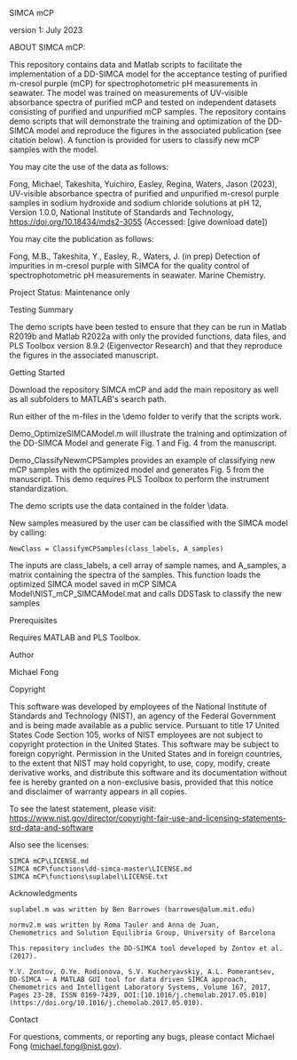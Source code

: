 SIMCA mCP

version 1: July 2023

ABOUT SIMCA mCP:

This repository contains data and Matlab scripts to facilitate the implementation of 
a DD-SIMCA model for the acceptance testing of purified m-cresol purple (mCP) for spectrophotometric pH measurements
in seawater. The model was trained on measurements of UV-visible absorbance spectra of purified mCP and tested on
independent datasets consisting of purified and unpurified mCP samples. The repository contains demo scripts that will demonstrate
the training and optimization of the DD-SIMCA model and reproduce the figures in the associated publication (see citation below). 
A function is provided for users to classify new mCP samples with the model. 

You may cite the use of the data as follows:

Fong, Michael, Takeshita, Yuichiro, Easley, Regina, Waters, Jason  (2023), UV-visible absorbance
spectra of purified and unpurified m-cresol purple samples in sodium hydroxide
and sodium chloride solutions at pH 12, Version 1.0.0, National Institute of
Standards and Technology, https://doi.org/10.18434/mds2-3055 (Accessed: [give
download date])

You may cite the publication as follows:

Fong, M.B., Takeshita, Y., Easley, R., Waters, J. (in prep) Detection of impurities in m-cresol purple with SIMCA 
for the quality control of spectrophotometric pH measurements in seawater. Marine Chemistry.


Project Status: Maintenance only 

Testing Summary

The demo scripts have been tested to ensure that they can be run in Matlab R2019b and Matlab R2022a with only 
the provided functions, data files, and PLS Toolbox version 8.9.2 (Eigenvector Research) and that they reproduce
the figures in the associated manuscript.

Getting Started

Download the repository SIMCA mCP and add the main repository as well as all subfolders 
to MATLAB's search path. 

Run either of the m-files in the \demo folder to verify that the scripts work. 

Demo_OptimizeSIMCAModel.m will illustrate the training and optimization of the DD-SIMCA Model
and generate Fig. 1 and Fig. 4 from the manuscript.

Demo_ClassifyNewmCPSamples provides an example of classifying new mCP samples with the optimized model and generates Fig. 5
from the manuscript. This demo requires PLS Toolbox to perform the instrument standardization.

The demo scripts use the data contained in the folder \data.

New samples measured by the user can be classified with the SIMCA model by calling:

	NewClass = ClassifymCPSamples(class_labels, A_samples)		

The inputs are class_labels, a cell array of sample names, and A_samples, a matrix containing the spectra of the samples.
This function loads the optimized SIMCA model saved in mCP SIMCA Model\NIST_mCP_SIMCAModel.mat and calls DDSTask to classify the new samples

Prerequisites

Requires MATLAB and PLS Toolbox.

Author

Michael Fong

Copyright

This software was developed by employees of the National Institute of
Standards and Technology (NIST), an agency of the Federal Government and is
being made available as a public service. Pursuant to title 17 United States
Code Section 105, works of NIST employees are not subject to copyright
protection in the United States.  This software may be subject to foreign
copyright.  Permission in the United States and in foreign countries, to the
extent that NIST may hold copyright, to use, copy, modify, create derivative
works, and distribute this software and its documentation without fee is hereby
granted on a non-exclusive basis, provided that this notice and disclaimer of
warranty appears in all copies.

To see the latest statement, please visit:
https://www.nist.gov/director/copyright-fair-use-and-licensing-statements-srd-data-and-software

Also see the licenses:

	SIMCA mCP\LICENSE.md
	SIMCA mCP\functions\dd-simca-master\LICENSE.md
	SIMCA mCP\functions\suplabel\LICENSE.txt

Acknowledgments

	suplabel.m was written by Ben Barrowes (barrowes@alum.mit.edu)

	normv2.m was written by Roma Tauler and Anna de Juan,
	Chemometrics and Solution Equilibria Group, University of Barcelona
	
	This repository includes the DD-SIMCA tool developed by Zontov et al. (2017).

	Y.V. Zontov, O.Ye. Rodionova, S.V. Kucheryavskiy, A.L. Pomerantsev,
	DD-SIMCA – A MATLAB GUI tool for data driven SIMCA approach, Chemometrics and Intelligent Laboratory Systems, Volume 167, 2017,
	Pages 23-28, ISSN 0169-7439, DOI:[10.1016/j.chemolab.2017.05.010](https://doi.org/10.1016/j.chemolab.2017.05.010).

Contact

For questions, comments, or reporting any bugs, please contact Michael Fong (michael.fong@nist.gov).


